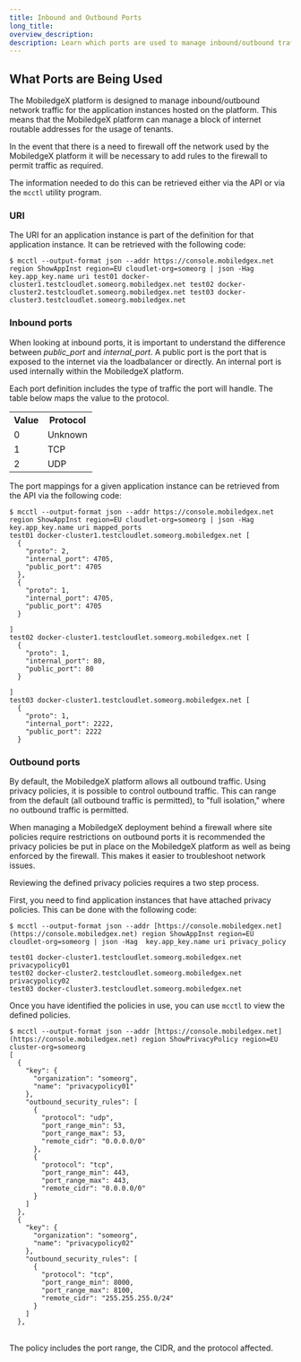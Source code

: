 ```yaml
---
title: Inbound and Outbound Ports
long_title:
overview_description:
description: Learn which ports are used to manage inbound/outbound traffic on the MobiledgeX platform
---
```


## What Ports are Being Used

The MobiledgeX platform is designed to manage inbound/outbound network traffic for the application instances hosted on the platform. This means that the MobiledgeX platform can manage a block of internet routable addresses for the usage of tenants.

In the event that there is a need to firewall off the network used by the MobiledgeX platform it will be necessary to add rules to the firewall to permit traffic as required.

The information needed to do this can be retrieved either via the API or via the `mcctl` utility program.

### URI

The URI for an application instance is part of the definition for that application instance. It can be retrieved with the following code:

`$ mcctl --output-format json --addr https://console.mobiledgex.net region ShowAppInst region=EU cloudlet-org=someorg | json -Hag key.app_key.name uri test01 docker-cluster1.testcloudlet.someorg.mobiledgex.net test02 docker-cluster2.testcloudlet.someorg.mobiledgex.net test03 docker-cluster3.testcloudlet.someorg.mobiledgex.net`

### Inbound ports

When looking at inbound ports, it is important to understand the difference between *public_port* and *internal_port*. A public port is the port that is exposed to the internet via the loadbalancer or directly. An internal port is used internally within the MobiledgeX platform.

Each port definition includes the type of traffic the port will handle. The table below maps the value to the protocol.
<table>
<tbody>
<tr>
<th>Value</th>
<th>Protocol</th>
</tr>
<tr>
<td>0</td>
<td>Unknown</td>
</tr>
<tr>
<td>1</td>
<td>TCP</td>
</tr>
<tr>
<td>2</td>
<td>UDP</td>
</tr>
</tbody>
</table>

The port mappings for a given application instance can be retrieved from the API via the following code:

```
$ mcctl --output-format json --addr https://console.mobiledgex.net region ShowAppInst region=EU cloudlet-org=someorg | json -Hag  key.app_key.name uri mapped_ports
test01 docker-cluster1.testcloudlet.someorg.mobiledgex.net [
  {
    "proto": 2,
    "internal_port": 4705,
    "public_port": 4705
  },
  {
    "proto": 1,
    "internal_port": 4705,
    "public_port": 4705
  }

]
test02 docker-cluster1.testcloudlet.someorg.mobiledgex.net [
  {
    "proto": 1,
    "internal_port": 80,
    "public_port": 80
  }

]
test03 docker-cluster1.testcloudlet.someorg.mobiledgex.net [
  {
    "proto": 1,
    "internal_port": 2222,
    "public_port": 2222
  }

```

### Outbound ports

By default, the MobiledgeX platform allows all outbound traffic. Using privacy policies, it is possible to control outbound traffic. This can range from the default (all outbound traffic is permitted), to "full isolation," where no outbound traffic is permitted.

When managing a MobiledgeX deployment behind a firewall where site policies require restrictions on outbound ports it is recommended the privacy policies be put in place on the MobiledgeX platform as well as being enforced by the firewall. This makes it easier to troubleshoot network issues.

Reviewing the defined privacy policies requires a two step process.

First, you need to find application instances that have attached privacy policies. This can be done with the following code:<br>

```
$ mcctl --output-format json --addr [https://console.mobiledgex.net](https://console.mobiledgex.net) region ShowAppInst region=EU cloudlet-org=someorg | json -Hag  key.app_key.name uri privacy_policy

test01 docker-cluster1.testcloudlet.someorg.mobiledgex.net privacypolicy01
test02 docker-cluster2.testcloudlet.someorg.mobiledgex.net privacypolicy02
test03 docker-cluster3.testcloudlet.someorg.mobiledgex.net

```

Once you have identified the policies in use, you can use `mcctl` to view the defined policies.

```
$ mcctl --output-format json --addr [https://console.mobiledgex.net](https://console.mobiledgex.net) region ShowPrivacyPolicy region=EU cluster-org=someorg
[
  {
    "key": {
      "organization": "someorg",
      "name": "privacypolicy01"
    },
    "outbound_security_rules": [
      {
        "protocol": "udp",
        "port_range_min": 53,
        "port_range_max": 53,
        "remote_cidr": "0.0.0.0/0"
      },
      {
        "protocol": "tcp",
        "port_range_min": 443,
        "port_range_max": 443,
        "remote_cidr": "0.0.0.0/0"
      }
    ]
  },
  {
    "key": {
      "organization": "someorg",
      "name": "privacypolicy02"
    },
    "outbound_security_rules": [
      {
        "protocol": "tcp",
        "port_range_min": 8000,
        "port_range_max": 8100,
        "remote_cidr": "255.255.255.0/24"
      }
    ]
  },

```

<br>The policy includes the port range, the CIDR, and the protocol affected.

